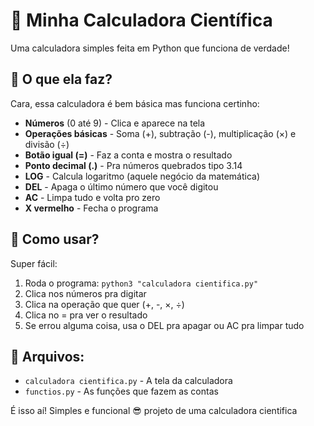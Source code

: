 # 🧮 Minha Calculadora Científica

Uma calculadora simples feita em Python que funciona de verdade!

## 🎯 O que ela faz?

Cara, essa calculadora é bem básica mas funciona certinho:

- **Números** (0 até 9) - Clica e aparece na tela
- **Operações básicas** - Soma (+), subtração (-), multiplicação (×) e divisão (÷)
- **Botão igual (=)** - Faz a conta e mostra o resultado
- **Ponto decimal (.)** - Pra números quebrados tipo 3.14
- **LOG** - Calcula logaritmo (aquele negócio da matemática)
- **DEL** - Apaga o último número que você digitou
- **AC** - Limpa tudo e volta pro zero
- **X vermelho** - Fecha o programa

## 🚀 Como usar?

Super fácil:

1. Roda o programa: `python3 "calculadora cientifica.py"`
2. Clica nos números pra digitar
3. Clica na operação que quer (+, -, ×, ÷)
4. Clica no = pra ver o resultado
5. Se errou alguma coisa, usa o DEL pra apagar ou AC pra limpar tudo

## 📁 Arquivos:

- `calculadora cientifica.py` - A tela da calculadora
- `functios.py` - As funções que fazem as contas

É isso aí! Simples e funcional 😎
projeto de uma calculadora cientifica
